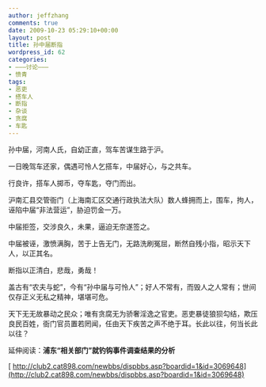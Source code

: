 ```yaml
---
author: jeffzhang
comments: true
date: 2009-10-23 05:29:10+00:00
layout: post
title: 孙中届断指
wordpress_id: 62
categories:
- ———讨论———
- 愤青
tags:
- 恶吏
- 搭车人
- 断指
- 杂谈
- 贪腐
- 车匙
---
```


孙中届，河南人氏，自幼正直，驾车苦谋生路于沪。

一日晚驾车还家，偶遇可怜人乞搭车，中届好心，与之共车。

行良许，搭车人掷币，夺车匙，夺门而出。

沪南汇县交管衙门（上海南汇区交通行政执法大队）数人蜂拥而上，围车，拘人，诬陷中届“非法营运”，胁迫罚金一万。

中届拒签，交涉良久，未果，逼迫无奈遂签之。

中届被诬，激愤满胸，苦于上告无门，无路洗刷冤屈，断然自残小指，昭示天下人，以正其名。

断指以正清白，悲哉，勇哉！

盖古有“农夫与蛇”，今有“孙中届与可怜人”；好人不常有，而毁人之人常有；世间仅存正义无私之精神，堪堪可危。

天下无无故暴动之民众；唯有贪腐无为骄奢淫逸之官吏。恶吏暴徒狼狈勾结，欺压良民百姓，衙门官员置若罔闻，任由天下疾苦之声不绝于耳。长此以往，何当长此以往？

延伸阅读：**浦东“相关部门”就钓钩事件调查结果的分析**

[ http://club2.cat898.com/newbbs/dispbbs.asp?boardid=1&id=3069648](http://club2.cat898.com/newbbs/dispbbs.asp?boardid=1&id=3069648)
